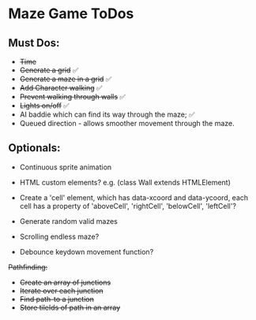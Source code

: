 # Maze Game ToDos

## Must Dos:
* ~~Time~~
* ~~Generate a grid~~ ✅
* ~~Generate a maze in a grid~~ ✅
* ~~Add Character walking~~ ✅
* ~~Prevent walking through walls~~ ✅
* ~~Lights on/off~~ ✅
* AI baddie which can find its way through the maze; ✅
* Queued direction - allows smoother movement through the maze.

## Optionals:
* Continuous sprite animation

* HTML custom elements? e.g. (class Wall extends HTMLElement)
* Create a 'cell' element, which has data-xcoord and data-ycoord, each cell has a property of 'aboveCell', 'rightCell', 'belowCell', 'leftCell'?
* Generate random valid mazes
* Scrolling endless maze?
* Debounce keydown movement function?


~~Pathfinding:~~
* ~~Create an array of junctions~~
* ~~Iterate over each junction~~
* ~~Find path-to a junction~~
* ~~Store tileIds of path in an array~~